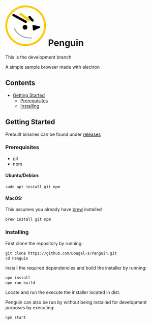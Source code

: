# ![](penguin-development.svg) Penguin

This is the development branch

A simple sample browser made with electron

## Contents
* [Getting Started](#getting-started)
	* [Prerequisites](#prerequisites)
	* [Installing](#installing)

## Getting Started
Prebuilt binaries can be found under [releases](https://github.com/Dougal-s/Penguin/releases)
### Prerequisites
* git
* npm

#### Ubuntu/Debian:
```
sudo apt install git npm
```
#### MacOS:
This assumes you already have [brew](https://brew.sh) installed
```
brew install git npm
```
### Installing
First clone the repository by running:
```
git clone https://github.com/Dougal-s/Penguin.git
cd Penguin
```
Install the required dependencies and build the installer by running:
```
npm install
npm run build
```
Locate and run the execute the installer located in dist.

Penguin can also be run by without being installed for development purposes by executing:
```
npm start
```
